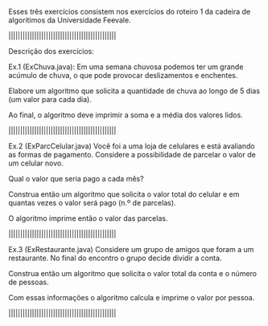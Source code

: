 Esses três exercícios consistem nos exercícios do roteiro 1 da cadeira de algoritimos da Universidade Feevale. 

||||||||||||||||||||||||||||||||||||||||||||||

Descrição dos exercícios:

Ex.1 (ExChuva.java): 
Em uma semana chuvosa podemos ter um grande acúmulo de chuva, o que pode provocar deslizamentos e enchentes.    

Elabore um algoritmo que solicita a quantidade de chuva ao longo de 5 dias (um valor para cada dia). 

Ao final, o algoritmo deve imprimir a soma e a média dos valores lidos.

||||||||||||||||||||||||||||||||||||||||||||||

Ex.2 (ExParcCelular.java)
Você foi a uma loja de celulares e está avaliando as formas de pagamento. Considere a possibilidade de parcelar o valor de um celular novo. 

Qual o valor que seria pago a cada mês?

Construa então um algoritmo que solicita o valor total do celular e em quantas vezes o valor será pago (n.º de parcelas).

O algoritmo imprime então o valor das parcelas.

||||||||||||||||||||||||||||||||||||||||||||||

Ex.3 (ExRestaurante.java)
Considere um grupo de amigos que foram a um restaurante. No final do encontro o grupo decide dividir a conta.

Construa então um algoritmo que solicita o valor total da conta e o número de pessoas.

Com essas informações o algoritmo calcula e imprime o valor por pessoa.

||||||||||||||||||||||||||||||||||||||||||||||
